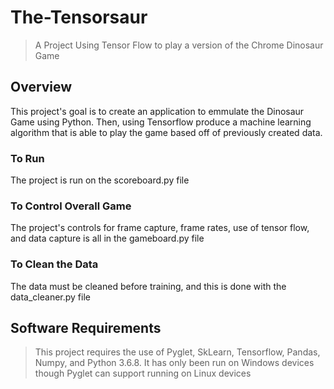 # The-Tensorsaur
> A Project Using Tensor Flow to play a version of the Chrome Dinosaur Game

## Overview
This project's goal is to create an application to emmulate the Dinosaur Game using Python. Then, using Tensorflow produce a machine learning algorithm that is able to play the game based off of previously created data.

### To Run
The project is run on the scoreboard.py file
### To Control Overall Game
The project's controls for frame capture, frame rates, use of tensor flow, and data capture is all in the gameboard.py file
### To Clean the Data
The data must be cleaned before training, and this is done with the data_cleaner.py file

## Software Requirements
>This project requires the use of Pyglet, SkLearn, Tensorflow, Pandas, Numpy, and Python 3.6.8. It has only been run on Windows devices though Pyglet can support running on Linux devices
